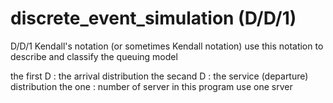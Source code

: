 # discrete_event_simulation (D/D/1)

D/D/1  Kendall's notation (or sometimes Kendall notation) 
use this notation to describe and classify the queuing model

the first D : the arrival distribution
the secand D : the service (departure) distribution
the one : number of server in this program use one srver
